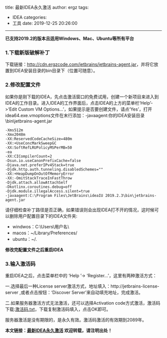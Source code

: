 title: 最新IDEA永久激活
author: ergz
tags:
  - IDEA
categories:
  - 工具
date: 2019-12-25 20:26:00
---
**已支持2019.2的版本且适用Windows、Mac、Ubuntu等所有平台**

### 1.下载新版破解补丁
下载链接：<http://cdn.ergzcode.com/jetbrains/jetbrains-agent.jar>，并将它放置到IDEA安装目录的bin目录下（位置可随意）。

### 2.修改配置文件
如果你是刚下载的IDEA，先点击激活窗口的免费试用，创建一个新项目来进入到IDEA的工作目录。进入IDEA的工作界面后，点击IDEA的上方的菜单栏‘Help’->‘Edit Custom VM Options...’，如果提示是否要创建文件，请点‘Yes’，打开idea64.exe.vmoptions文件在末行添加：-javaagent:你的IDEA安装目录\bin\jetbrains-agent.jar
<!--more-->

	-Xms512m
	-Xmx2048m
	-XX:ReservedCodeCacheSize=480m
	-XX:+UseConcMarkSweepGC
	-XX:SoftRefLRUPolicyMSPerMB=50
	-ea
	-XX:CICompilerCount=2
	-Dsun.io.useCanonPrefixCache=false
	-Djava.net.preferIPv4Stack=true
	-Djdk.http.auth.tunneling.disabledSchemes=""
	-XX:+HeapDumpOnOutOfMemoryError
	-XX:-OmitStackTraceInFastThrow
	-Djdk.attach.allowAttachSelf
	-Dkotlinx.coroutines.debug=off
	-Djdk.module.illegalAccess.silent=true
	-javaagent:C:\Program Files\JetBrains\ideaIU 2019.2.3\bin\jetbrains-agent.jar

请仔细检查补丁路径是否正确，如果错误则会出现IDEA打不开的情况，这时候可以删除用户配置目录下的IDEA文件夹:

- windwos：C:\Users\用户名\
- macos：~/Library/Preferences/
- ubuntu：~/.	

**修改完配置文件之后重启IDEA**

### 3.输入激活码

重启IDEA之后，点击菜单栏中的 ‘Help ’-> ‘Register...’，这里有两种激活方式：

一.选择最后一种License server激活方式，地址填入：http://jetbrains-license-server ,或者点击按钮：‘Discover Server’来自动填充地址，完成激活。

二.如果服务器激活方式无法激活，还可以选择Activation code方式激活，激活码下载:[激活码.txt](http://cdn.ergzcode.com/jetbrains/%E6%BF%80%E6%B4%BB%E7%A0%81.txt)，下载复制激活码填入，点击OK即可。


服务器激活是没有期限的，是永久有效。激活码激活的有效期到2089年。

**本文链接：[最新IDEA永久激活](http://www.ergzcode.com/2019/12/25/idea-latest-active.html)
欢迎转载，请注明出处！**